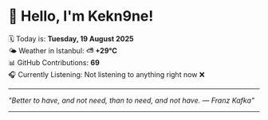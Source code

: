 # 👋 Hello, I'm Kekn9ne!

🗓️ Today is: **Tuesday, 19 August 2025**  
🌤️ Weather in Istanbul: **⛅️  +29°C**  
📊 GitHub Contributions: **69**  
🎧 Currently Listening: Not listening to anything right now ❌

---

_"Better to have, and not need, than to need, and not have. — *Franz Kafka*"_

---
